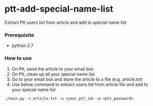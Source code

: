# ptt-add-special-name-list
Extract Ptt users list from article and add to special name list

### Prerequisite
- python 2.7

### How to use
1. On Ptt, send the article to your email box
2. On Ptt, clean up all your special name list 
3. Go to your email box and store the article to a file (e.g. article.txt)
4. Use below command to extract users list from article file and add to your special name list

```
./main.py -i article.txt -u <your_ptt_id> -p <ptt_password>
```

